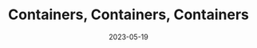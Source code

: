 ---
date: 2023-05-19
title: Containers, Containers, Containers
description: What containers are, their benefits, and their use cases.
image: images/blog/containers-containers-containers/container_ship.svg

page_layout: "default" # Mandatory (If you want to use blog single page layout)
hide_series_post: true # Hide series post
hide_related_post: true # hide related post located at the end of the page
hide_post_meta: false # hide post meta like last update & publish data, estimated reading time etc.

cover_image: false
cover_image_src: ""
cover_image_height: ""
cover_image_width: ""

bannerarea: true
bannertext: "This is banner area text"
bannertext_color: "#fff"
bannerimage:

draft: false
---